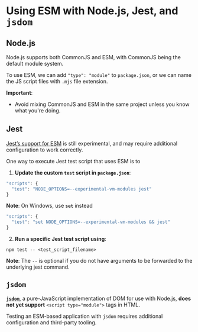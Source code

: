 # Using ESM with Node.js, Jest, and `jsdom`

## Node.js 

Node.js supports both CommonJS and ESM, with CommonJS being the default module system.

To use ESM, we can add `"type": "module"` to `package.json`, or we can name the JS script files with `.mjs` file extension.

**Important**:
- Avoid mixing CommonJS and ESM in the same project unless you know what you're doing.


## Jest

[Jest’s support for ESM](https://jestjs.io/docs/ecmascript-modules) is still experimental, and may require additional configuration to work correctly.

One way to execute Jest test script that uses ESM is to 

1. **Update the custom `test` script in `package.json`**:
```javascript
"scripts": {
  "test": "NODE_OPTIONS=--experimental-vm-modules jest"
}
```

**Note**: On Windows, use **`set`** instead
```javascript
"scripts": {
  "test": "set NODE_OPTIONS=--experimental-vm-modules && jest"
}
```


2. **Run a specific Jest test script using**: 

```
npm test -- <test_script_filename>
```

**Note**: The `--` is optional if you do not have arguments to be forwarded to the underlying jest command.


## `jsdom`

[**`jsdom`**](https://github.com/jsdom/jsdom), a pure-JavaScript implementation of DOM for use with Node.js, **does not yet support** `<script type="module">` tags in HTML.

Testing an ESM-based application with `jsdom` requires additional configuration and third-party tooling.